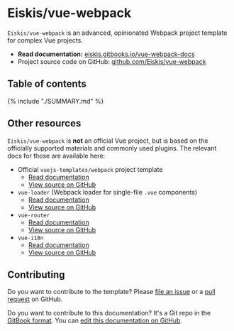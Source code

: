 
# Eiskis/vue-webpack

`Eiskis/vue-webpack` is an advanced, opinionated Webpack project template for complex Vue projects.

- **Read documentation:** [eiskis.gitbooks.io/vue-webpack-docs](https://eiskis.gitbooks.io/vue-webpack-docs/)
- Project source code on GitHub: [github.com/Eiskis/vue-webpack](https://github.com/Eiskis/vue-webpack)

## Table of contents

{% include "./SUMMARY.md" %}

## Other resources

`Eiskis/vue-webpack` is **not** an official Vue project, but is based on the officially supported materials and commonly used plugins. The relevant docs for those are available here:

- Official `vuejs-templates/webpack` project template
	- [Read documentation](http://vuejs-templates.github.io/webpack/)
	- [View source on GitHub](https://github.com/vuejs-templates/webpack)
- `vue-loader` (Webpack loader for single-file `.vue` components)
	- [Read documentation](http://vuejs.github.io/vue-loader/en/)
	- [View source on GitHub](https://github.com/vuejs/vue-loader)
- `vue-router`
	- [Read documentation](https://router.vuejs.org/en/)
	- [View source on GitHub](https://github.com/vuejs/vue-router)
- `vue-i18n`
	- [Read documentation](https://kazupon.github.io/vue-i18n/en/)
	- [View source on GitHub](https://github.com/kazupon/vue-i18n)

## Contributing

Do you want to contribute to the template? Please [file an issue](https://github.com/Eiskis/vue-webpack/issues) or a [pull request](https://github.com/Eiskis/vue-webpack/pulls) on GitHub.

Do you want to contribute to this documentation? It's a Git repo in the [GitBook format](https://toolchain.gitbook.com/structure.html). You can [edit this documentation on GitHub](https://github.com/Eiskis/vue-webpack-docs).
